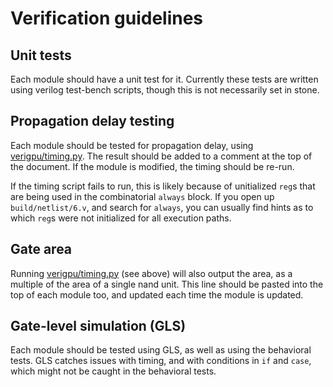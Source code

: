# Verification guidelines

## Unit tests

Each module should have a unit test for it. Currently these tests are written using verilog test-bench scripts, though this is not necessarily set in stone.

## Propagation delay testing

Each module should be tested for propagation delay, using [verigpu/timing.py](/verigpu/timing.py). The result should be added to a comment at the top of the document. If the module is modified, the timing should be re-run.

If the timing script fails to run, this is likely because of unitialized `reg`s that are being used in the combinatorial `always` block. If you open up `build/netlist/6.v`, and search for `always`, you can usually find hints as to which `reg`s were not initialized for all execution paths.

## Gate area

Running [verigpu/timing.py](/verigpu/timing.py) (see above) will also output the area, as a multiple of the area of a single nand unit. This line should be pasted into the top of each module too, and updated each time the module is updated.

## Gate-level simulation (GLS)

Each module should be tested using GLS, as well as using the behavioral tests. GLS catches issues with timing, and with conditions in `if` and `case`, which might not be caught in the behavioral tests.
